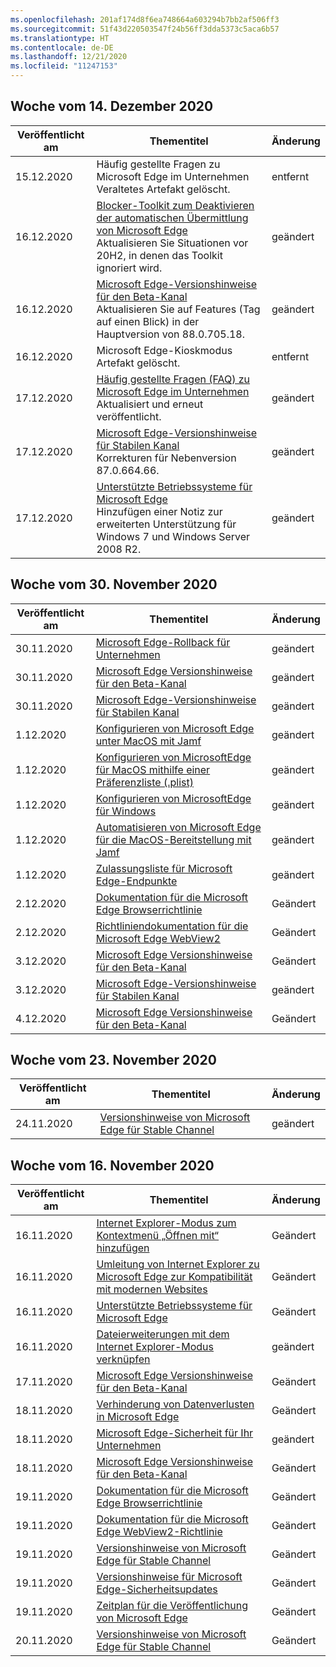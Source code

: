 ```yaml
---
ms.openlocfilehash: 201af174d8f6ea748664a603294b7bb2af506ff3
ms.sourcegitcommit: 51f43d220503547f24b56ff3dda5373c5aca6b57
ms.translationtype: HT
ms.contentlocale: de-DE
ms.lasthandoff: 12/21/2020
ms.locfileid: "11247153"
---
```

<!-- This file is generated automatically each week. Changes made to this file will be overwritten.-->

## Woche vom 14. Dezember 2020

| Veröffentlicht am |Thementitel | Änderung |
|------|------------|--------|
| 15.12.2020 | Häufig gestellte Fragen zu Microsoft Edge im Unternehmen<br>Veraltetes Artefakt gelöscht. | entfernt |
| 16.12.2020 | [Blocker-Toolkit zum Deaktivieren der automatischen Übermittlung von Microsoft Edge](/DeployEdge/microsoft-edge-blocker-toolkit)<br>Aktualisieren Sie Situationen vor 20H2, in denen das Toolkit ignoriert wird.  | geändert |
| 16.12.2020 | [Microsoft Edge-Versionshinweise für den Beta-Kanal](/DeployEdge/microsoft-edge-relnote-beta-channel)<br>Aktualisieren Sie auf Features (Tag auf einen Blick) in der Hauptversion von 88.0.705.18. | geändert |
| 16.12.2020 | Microsoft Edge-Kioskmodus<br>Artefakt gelöscht. | entfernt |
| 17.12.2020 | [Häufig gestellte Fragen (FAQ) zu Microsoft Edge im Unternehmen](/DeployEdge/faqs-edge-in-the-enterprise)<br>Aktualisiert und erneut veröffentlicht. | geändert |
| 17.12.2020 | [Microsoft Edge-Versionshinweise für Stabilen Kanal](/DeployEdge/microsoft-edge-relnote-stable-channel)<br>Korrekturen für Nebenversion 87.0.664.66. | geändert |
| 17.12.2020 | [Unterstützte Betriebssysteme für Microsoft Edge](/DeployEdge/microsoft-edge-supported-operating-systems)<br>Hinzufügen einer Notiz zur erweiterten Unterstützung für Windows 7 und Windows Server 2008 R2. | geändert |


## Woche vom 30. November 2020


| Veröffentlicht am |Thementitel | Änderung |
|------|------------|--------|
| 30.11.2020 | [Microsoft Edge-Rollback für Unternehmen](/DeployEdge/edge-learnmore-rollback) | geändert |
| 30.11.2020 | [Microsoft Edge Versionshinweise für den Beta-Kanal](/DeployEdge/microsoft-edge-relnote-beta-channel) | geändert |
| 30.11.2020 | [Microsoft Edge-Versionshinweise für Stabilen Kanal](/DeployEdge/microsoft-edge-relnote-stable-channel) | geändert |
| 1.12.2020 | [Konfigurieren von Microsoft Edge unter MacOS mit Jamf](/DeployEdge/configure-microsoft-edge-on-mac-jamf) | geändert |
| 1.12.2020 | [Konfigurieren von MicrosoftEdge für MacOS mithilfe einer Präferenzliste (.plist)](/DeployEdge/configure-microsoft-edge-on-mac) | geändert |
| 1.12.2020 | [Konfigurieren von MicrosoftEdge für Windows](/DeployEdge/configure-microsoft-edge) | geändert |
| 1.12.2020 | [Automatisieren von Microsoft Edge für die MacOS-Bereitstellung mit Jamf](/DeployEdge/deploy-edge-mac-jamf) | geändert |
| 1.12.2020 | [Zulassungsliste für Microsoft Edge-Endpunkte](/DeployEdge/microsoft-edge-security-endpoints) | geändert |
| 2.12.2020 | [Dokumentation für die Microsoft Edge Browserrichtlinie](/DeployEdge/microsoft-edge-policies) | Geändert |
| 2.12.2020 | [Richtliniendokumentation für die Microsoft Edge WebView2](/DeployEdge/microsoft-edge-webview-policies) | Geändert |
| 3.12.2020 | [Microsoft Edge Versionshinweise für den Beta-Kanal](/DeployEdge/microsoft-edge-relnote-beta-channel) | Geändert |
| 3.12.2020 | [Microsoft Edge-Versionshinweise für Stabilen Kanal](/DeployEdge/microsoft-edge-relnote-stable-channel) | geändert |
| 4.12.2020 | [Microsoft Edge Versionshinweise für den Beta-Kanal](/DeployEdge/microsoft-edge-relnote-beta-channel) | Geändert |


## Woche vom 23. November 2020


| Veröffentlicht am |Thementitel | Änderung |
|------|------------|--------|
| 24.11.2020 | [Versionshinweise von Microsoft Edge für Stable Channel](/DeployEdge/microsoft-edge-relnote-stable-channel) | geändert |


## Woche vom 16. November 2020


| Veröffentlicht am |Thementitel | Änderung |
|------|------------|--------|
| 16.11.2020 | [Internet Explorer-Modus zum Kontextmenü „Öffnen mit“ hinzufügen](/DeployEdge/edge-ie-mode-add-guidance-filetype-associations) | Geändert |
| 16.11.2020 | [Umleitung von Internet Explorer zu Microsoft Edge zur Kompatibilität mit modernen Websites](/DeployEdge/edge-learnmore-neededge) | Geändert |
| 16.11.2020 | [Unterstützte Betriebssysteme für Microsoft Edge](/DeployEdge/microsoft-edge-supported-operating-systems) | Geändert |
| 16.11.2020 | [Dateierweiterungen mit dem Internet Explorer-Modus verknüpfen](/DeployEdge/edge-ie-mode-add-guidance-filetype-associations) | geändert |
| 17.11.2020 | [Microsoft Edge Versionshinweise für den Beta-Kanal](/DeployEdge/microsoft-edge-relnote-beta-channel) | Geändert |
| 18.11.2020 | [Verhinderung von Datenverlusten in Microsoft Edge](/DeployEdge/microsoft-edge-security-dlp) | Geändert |
| 18.11.2020 | [Microsoft Edge-Sicherheit für Ihr Unternehmen](/DeployEdge/ms-edge-security-for-business) | geändert |
| 18.11.2020 | [Microsoft Edge Versionshinweise für den Beta-Kanal](/DeployEdge/microsoft-edge-relnote-beta-channel) | Geändert |
| 19.11.2020 | [Dokumentation für die Microsoft Edge Browserrichtlinie](/DeployEdge/microsoft-edge-policies) | Geändert |
| 19.11.2020 | [Dokumentation für die Microsoft Edge WebView2-Richtlinie](/DeployEdge/microsoft-edge-webview-policies) | Geändert |
| 19.11.2020 | [Versionshinweise von Microsoft Edge für Stable Channel](/DeployEdge/microsoft-edge-relnote-stable-channel) | Geändert |
| 19.11.2020 | [Versionshinweise für Microsoft Edge-Sicherheitsupdates](/DeployEdge/microsoft-edge-relnotes-security) | Geändert |
| 19.11.2020 | [Zeitplan für die Veröffentlichung von Microsoft Edge](/DeployEdge/microsoft-edge-release-schedule) | Geändert |
| 20.11.2020 | [Versionshinweise von Microsoft Edge für Stable Channel](/DeployEdge/microsoft-edge-relnote-stable-channel) | Geändert |
